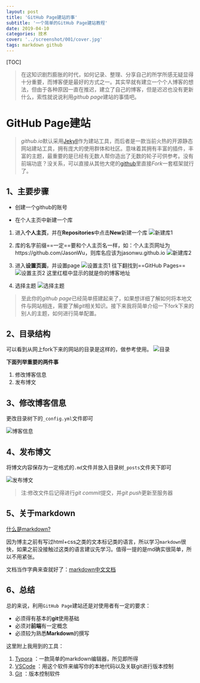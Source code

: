 ```yaml
---
layout: post
title: 'GitHub Page建站的事'
subtitle: '一个简单的GitHub Page建站教程'
date: 2019-04-10
categories: 技术
cover: '../screenshot/001/cover.jpg'
tags: markdown github
---
```

[TOC]
> 在这知识剧烈膨胀的时代，如何记录、整理、分享自己的所学所感无疑显得十分重要，而博客便是最好的方式之一。其实早就有建立一个个人博客的想法，但由于各种原因一直在推迟，建立了自己的博客，但是迟迟也没有更新什么，索性就说说利用*github page*建站的事情吧。

# GitHub Page建站

> *github.io*默认采用[Jekyll](https://www.jekyll.com.cn/)作为建站工具，而后者是一款当前火热的开源静态网站建站工具，拥有庞大的使用群体和社区。意味着其拥有丰富的插件，丰富的主题，最重要的是已经有无数人帮你造出了无数的轮子可供参考。没有前端功底？没关系，可以直接从其他大佬的[github](http://github.com/)里直接*Fork*一套框架就行了。

## 1、主要步骤

- 创建一个github的账号

- 在个人主页中新建一个库

1. 进入**个人主页**，并在**Repositories**中点击**New**新建一个库
![新建库1](../screenshot/001/1.png)

2. 库的名字前缀==一定==要和个人主页名一样，如：个人主页网址为https://github.com/JasonWu，则库名应该为jasonwu.github.io
![新建库2](../screenshot/001/2.png)

3. 进入**设置页面**，并设置page
![设置主页1](../screenshot/001/3.png)
往下翻找到==GitHub Pages==
![设置主页2](../screenshot/001/4.png)
这里红框中显示的就是你的博客地址

4. 选择主题
![选择主题](../screenshot/001/5.png)

> 至此你的*github page*已经简单搭建起来了，如果想详细了解如何将本地文件与网站相连，需要了解*git*相关知识。接下来我将简单介绍一下fork下来的别人的主题，如何进行简单配置。

## 2、目录结构
可以看到从网上fork下来的网站的目录是这样的，做参考使用。
![目录](../screenshot/001/menu.jpg)

**下面列举重要的两件事**

1. 修改博客信息
2. 发布博文

## 3、修改博客信息

更改目录树下的`_config.yml`文件即可

![博客信息](../screenshot/001/_config.jpg)

## 4、发布博文

将博文内容保存为一定格式的`.md`文件并放入目录树`_posts`文件夹下即可

![发布博文](../screenshot/001/_posts.jpg)

> 注:修改文件后记得进行*git commit*提交，并*git push*更新至服务器

## 5、关于markdown

[什么是markdown?](https://baike.baidu.com/item/markdown/3245829?fr=aladdin)

因为博主之前有写过html+css之类的文本标记类的语言，所以学习`markdown`很快，如果之前没接触过这类的语言建议先学习。值得一提的是md确实很简单，所以不用紧张。

文档当作字典来查就好了：[markdown中文文档](http://www.markdown.cn/)

## 6、总结

总的来说，利用`GitHub Page`建站还是对使用者有一定的要求：

- 必须得有基本的**git**使用基础
- 必须对**前端**有一定概念
- 必须较为熟悉**Markdown**的撰写

这里附上我用到的工具：

1. [Typora](https://www.typora.io/) ：一款简单的markdown编辑器，所见即所得
2. [VSCode](https://code.visualstudio.com/) ：用这个软件来编写你的本地代码以及关联git进行版本控制
3. [Git](https://git-scm.com/downloads) ：版本控制软件